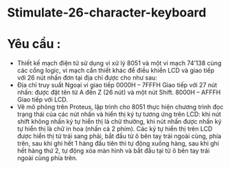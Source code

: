 # Stimulate-26-character-keyboard
# Yêu cầu : 
-  Thiết kế mạch điện tử sử dụng vi xử lý 8051 và một vi mạch 74’138 cùng các cổng logic, vi mạch cần thiết khác để điều khiển LCD và giao tiếp với 26 nút nhấn đơn tại địa chỉ được cho như sau:
-  Địa chỉ truy suất	Ngoại vi giao tiếp
      0000H – 7FFFH	Giao tiếp với 27 nút nhấn: được đặt tên từ A đến Z (26 nút) và một nút Shift.
      8000H – AFFFH	Giao tiếp với LCD.
 -  Vẽ mô phỏng trên Proteus, lập trình cho 8051 thực hiện chương trình đọc trạng thái của các nút nhấn và hiển thị ký tự tương ứng trên LCD: khi nút shift không nhấn ký tự hiển thị là chữ thường, khi nút nhấn được nhấn ký tự hiển thị là chữ in hoa (nhấn cả 2 phím). Các ký tự hiển thị trên LCD được hiển thị từ trái sang phải, bắt đầu từ ô bên tay trái ngoài cùng, phía trên, sau khi ghi hết 1 hàng đầu tiên thì tự động xuống hàng, sau khi ghi hết hàng thứ 2, tự động xóa màn hình và bắt đầu tại từ ô bên tay trái ngoài cùng phía trên.
